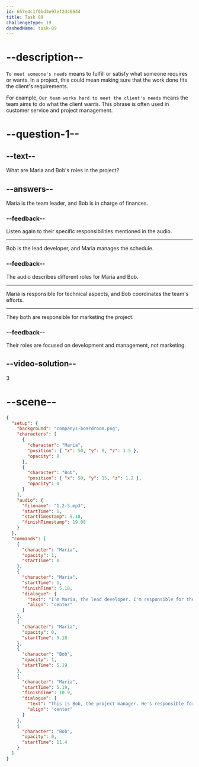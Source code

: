 ```yaml
---
id: 657e4c1f0bd3e97ef2d46644
title: Task 89
challengeType: 19
dashedName: task-89
---
```


<!--
AUDIO REFERENCE:
I'm Maria, the lead developer. I’m responsible for the technical aspects of the project. This is Bob, the project manager. He’s responsible for coordinating our efforts to meet your needs.
-->

# --description--

`To meet someone's needs` means to fulfill or satisfy what someone requires or wants. In a project, this could mean making sure that the work done fits the client's requirements. 

For example, `Our team works hard to meet the client's needs` means the team aims to do what the client wants. This phrase is often used in customer service and project management.

# --question-1--

## --text--

What are Maria and Bob's roles in the project?

## --answers--

Maria is the team leader, and Bob is in charge of finances.

### --feedback--

Listen again to their specific responsibilities mentioned in the audio.

---

Bob is the lead developer, and Maria manages the schedule.

### --feedback--

The audio describes different roles for Maria and Bob.

---

Maria is responsible for technical aspects, and Bob coordinates the team's efforts.

---

They both are responsible for marketing the project.

### --feedback--

Their roles are focused on development and management, not marketing.

## --video-solution--

3

# --scene--

```json
{
  "setup": {
    "background": "company1-boardroom.png",
    "characters": [
      {
        "character": "Maria",
        "position": { "x": 50, "y": 0, "z": 1.5 },
        "opacity": 0
      },
      {
        "character": "Bob",
        "position": { "x": 50, "y": 15, "z": 1.2 },
        "opacity": 0
      }
    ],
    "audio": {
      "filename": "1.2-5.mp3",
      "startTime": 1,
      "startTimestamp": 9.18,
      "finishTimestamp": 19.08
    }
  },
  "commands": [
    {
      "character": "Maria",
      "opacity": 1,
      "startTime": 0
    },
    {
      "character": "Maria",
      "startTime": 1,
      "finishTime": 5.18,
      "dialogue": {
        "text": "I'm Maria, the lead developer. I'm responsible for the technical aspects of the project.",
        "align": "center"
      }
    },
    {
      "character": "Maria",
      "opacity": 0,
      "startTime": 5.18
    },
    {
      "character": "Bob",
      "opacity": 1,
      "startTime": 5.19
    },
    {
      "character": "Maria",
      "startTime": 5.19,
      "finishTime": 10.9,
      "dialogue": {
        "text": "This is Bob, the project manager. He's responsible for coordinating our efforts to meet your needs.",
        "align": "center"
      }
    },
    {
      "character": "Bob",
      "opacity": 0,
      "startTime": 11.4
    }
  ]
}
```
